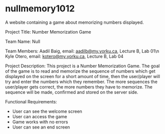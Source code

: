 # nullmemory1012
A website containing a game about memorizing numbers displayed.

Project Title: Number Memorization Game

Team Name: Null

Team Members: 
Aadil Baig, email: aadilb@my.yorku.ca, Lecture B, Lab 01\n
Kyle Otero, email: kotero@my.yorku.ca, Lecture B, Lab 04

Project Description:
This project is a Number Memorization Game. The goal of the game is to read and memorize the sequence of numbers which get displayed on the screen for a short amount of time, then the user/player will try and enter the numbers which they remember. The more sequences the user/player gets correct, the more numbers they have to memorize. The sequence will be made, confirmed and stored on the server side. 

Functional Requirements: 
 - User can see the welcome screen
 - User can access the game
 - Game works with no errors
 - User can see an end screen 
